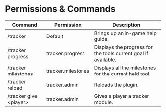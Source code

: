 # Permissions & Commands



| Command                 | Permission         | Description                                                    |
| ----------------------- | ------------------ | -------------------------------------------------------------- |
| /tracker                | Default            | Brings up an in-game help guide.                               |
| /tracker progress       | tracker.progress   | Displays the progress for the tools current goal if available. |
| /tracker milestones     | tracker.milestones | Displays all the milestones for the current held tool.         |
| /tracker reload         | tracker.admin      | Reloads the plugin.                                            |
| /tracker give \<player> | tracker.admin      | Gives a player a tracker module.                               |


